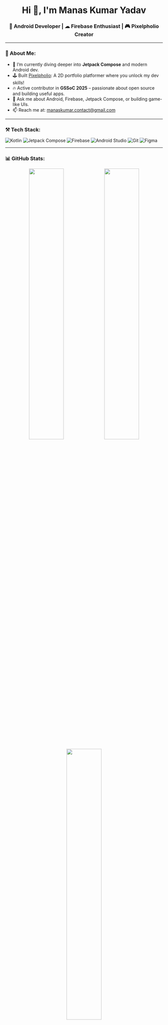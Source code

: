 <h1 align="center">Hi 👋, I'm Manas Kumar Yadav</h1>
<h3 align="center">🚀 Android Developer | ☁ Firebase Enthusiast | 🎮 Pixelpholio Creator</h3>

---

### 🧠 About Me:

- 🌱 I’m currently diving deeper into **Jetpack Compose** and modern Android dev.
- 🕹️ Built [Pixelpholio](https://github.com/yourusername/Pixelpholio): A 2D portfolio platformer where you unlock my dev skills!
- 🔥 Active contributor in **GSSoC 2025** – passionate about open source and building useful apps.
- 💬 Ask me about Android, Firebase, Jetpack Compose, or building game-like UIs.
- 📫 Reach me at: [manaskumar.contact@gmail.com](mailto:manaskumar.contact@gmail.com)

---

### ⚒️ Tech Stack:

![Kotlin](https://img.shields.io/badge/Kotlin-7F52FF?style=for-the-badge&logo=kotlin&logoColor=white)
![Jetpack Compose](https://img.shields.io/badge/Jetpack%20Compose-4285F4?style=for-the-badge&logo=android&logoColor=white)
![Firebase](https://img.shields.io/badge/Firebase-FFCA28?style=for-the-badge&logo=firebase&logoColor=black)
![Android Studio](https://img.shields.io/badge/Android%20Studio-3DDC84?style=for-the-badge&logo=android-studio&logoColor=white)
![Git](https://img.shields.io/badge/Git-F05032?style=for-the-badge&logo=git&logoColor=white)
![Figma](https://img.shields.io/badge/Figma-F24E1E?style=for-the-badge&logo=figma&logoColor=white)

---

### 📊 GitHub Stats:

<p align="center">
  <img src="https://github-readme-stats.vercel.app/api?username=manaskumaryadav&show_icons=true&theme=radical" width="47%"/>
  <img src="https://github-readme-streak-stats.herokuapp.com/?user=manaskumaryadav&theme=radical" width="47%"/>
</p>

<p align="center">
  <img src="https://github-readme-stats.vercel.app/api/top-langs/?username=manaskumaryadav&layout=compact&theme=radical" width="47%"/>
</p>

---

### 🐍 Watch My Contribution Snake:

<p align="center">
  <img src="https://github.com/manaskumaryadav/manaskumaryadav/raw/output/github-contribution-grid-snake.svg" alt="snake gif" />
</p>

---

### 🔗 Let's Connect:

[![LinkedIn](https://img.shields.io/badge/LinkedIn-Manas%20Kumar%20Yadav-0077B5?style=for-the-badge&logo=linkedin&logoColor=white)](https://www.linkedin.com/in/manaskumaryadav/)
[![Portfolio](https://img.shields.io/badge/Portfolio-Visit-FF5722?style=for-the-badge&logo=google-chrome&logoColor=white)](https://yourportfolio.link)

---

> 🚀 *Keep grinding. Build, break, learn, repeat!*
